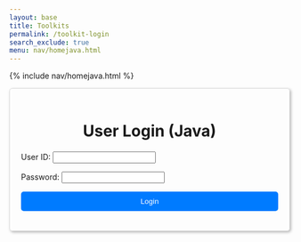 ```yaml
---
layout: base
title: Toolkits
permalink: /toolkit-login
search_exclude: true
menu: nav/homejava.html
---
```


{% include nav/homejava.html %}

<style>
.login-container {
    margin: 0 auto;
    max-width: 600px;
    border: 1px solid #ddd;
    border-radius: 5px;
    padding: 20px;
    box-shadow: 2px 2px 5px rgba(0, 0, 0, 0.3);
}

.login-container h1 {
    margin-bottom: 20px;
    text-align: center;
}

.login-container form p {
    margin: 15px 0;
}

.login-container button {
    display: block;
    width: 100%;
    padding: 10px;
    background-color: #007bff;
    color: white;
    border: none;
    border-radius: 5px;
    cursor: pointer;
    text-align: center;
}

.login-container button:hover {
    background-color: #0056b3;
}

table {
    width: 100%;
    margin-top: 20px;
    border-collapse: collapse;
}

table, th, td {
    border: 1px solid #ddd;
}

th, td {
    padding: 10px;
    text-align: left;
}

.message {
    color: red;
    margin-top: 10px;
}

.details-button {
    display: block;
    margin-top: 20px;
    padding: 10px;
    text-align: center;
    background-color: #28a745;
    color: white;
    text-decoration: none;
    border-radius: 5px;
}

.details-button:hover {
    background-color: #218838;
}
</style>

<div class="login-container">
    <h1>User Login (Java)</h1>
    <form id="javaForm" onsubmit="javaLogin(); return false;">
        <p>
            <label>
                User ID:
                <input type="text" name="uid" id="uid" required>
            </label>
        </p>
        <p>
            <label>
                Password:
                <input type="password" name="password" id="password" required>
            </label>
        </p>
        <p>
            <button type="submit">Login</button>
        </p>
        <p id="java-message" class="message"></p>
    </form>
    <!-- Data Table -->
    <table id="javaTable" style="display: none;">
        <thead>
            <tr>
                <th>Name</th>
                <th>Github Id</th>
                <th>Email</th>
                <th>Age</th>
                <th>Roles</th>
            </tr>
        </thead>
        <tbody id="javaResult">
            <!-- JavaScript-generated data -->
        </tbody>
    </table>
    <a href="{{ site.baseurl }}/javaUI" id="javaButton" class="details-button" style="display: none;">Java Details</a>
</div>

<script type="module">
    import { login, javaURI, fetchOptions } from '{{ site.baseurl }}/assets/js/api/config.js';

    // Function to handle Java login
    window.javaLogin = function () {
        const options = {
            URL: `${javaURI}/authenticate`,
            callback: javaDatabase,
            message: "java-message",
            method: "POST",
            cache: "no-cache",
            body: {
                uid: document.getElementById("uid").value,
                password: document.getElementById("password").value,
            },
        };
        login(options);
    };

    // Function to fetch and display Java data
    function javaDatabase() {
        const URL = `${javaURI}/api/person/get`;
        const loginForm = document.getElementById('javaForm');
        const dataTable = document.getElementById('javaTable');
        const dataButton = document.getElementById('javaButton');
        const resultContainer = document.getElementById("javaResult");
        resultContainer.innerHTML = '';

        fetch(URL, fetchOptions)
            .then(response => {
                if (!response.ok) {
                    throw new Error(`Spring server response: ${response.status}`);
                }
                return response.json();
            })
            .then(data => {
                loginForm.style.display = 'none';
                dataTable.style.display = 'block';
                dataButton.style.display = 'block';

                const tr = document.createElement("tr");
                const name = document.createElement("td");
                const ghid = document.createElement("td");
                const id = document.createElement("td");
                const age = document.createElement("td");
                const roles = document.createElement("td");

                name.textContent = data.name;
                ghid.textContent = data.uid;
                id.textContent = data.email;
                age.textContent = data.age;
                roles.textContent = data.roles.map(role => role.name).join(', ');

                tr.appendChild(name);
                tr.appendChild(ghid);
                tr.appendChild(id);
                tr.appendChild(age);
                tr.appendChild(roles);
                resultContainer.appendChild(tr);

                // Redirect to the student calendar after successful data fetch
            sessionStorage.setItem("loggedIn", "true");
            setTimeout(() => {
                window.location.href = "{{ site.baseurl }}/student/calendar";
            }, 5000); 
            })
            .catch(error => {
                console.error("Java Database Error:", error);
                const errorMsg = `Java Database Error: ${error.message}`;
                const tr = document.createElement("tr");
                const td = document.createElement("td");
                td.textContent = errorMsg;
                td.colSpan = 4;
                tr.appendChild(td);
                resultContainer.appendChild(tr);
            });
    }

        window.onload = function() {
        javaDatabase();
    };
</script>
